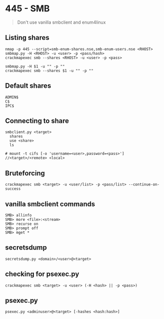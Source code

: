 # 445 - SMB

> Don't use vanilla smbclient and enum4linux

## Listing shares

```
nmap -p 445 --script=smb-enum-shares.nse,smb-enum-users.nse <RHOST>
smbmap.py -H <RHOST> -u <user> -p <pass/hash>
crackmapexec smb --shares <RHOST> -u <user> -p <pass>

smbmap.py -H $1 -u "" -p ""
crackmapexec smb --shares $1 -u "" -p ""
```

## Default shares

```
ADMIN$
C$
IPC$
```

## Connecting to share

```
smbclient.py <target>
  shares
  use <share>
  ls

# mount -t cifs [-o 'username=<user>,password=<pass>'] //<target>/<remote> <local>
```

## Bruteforcing

```
crackmapexec smb <target> -u <user/list> -p <pass/list> --continue-on-success
```

## vanilla smbclient commands

```
SMB> allinfo
SMB> more <file>:<stream>
SMB> recurse on
SMB> prompt off
SMB> mget *
```

## secretsdump

```
secretsdump.py <domain>/<user>@<target>
```

## checking for psexec.py

```
crackmapexec smb <target> -u <user> (-H <hash> || -p <pass>)
```

## psexec.py

```
psexec.py <adminuser>@<target> [-hashes <hash:hash>]
```
